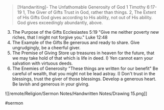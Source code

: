 > [!Handwriting]-
> The Unfathomable Generosity of God
> 1 Timothy 6:17-19
1, The Giver of Gifts
Trust in God, rather than things.
2, The Extent of His Gifts
God gives according to His ability,
not out of His ability.
God gives exceedingly abundantly,
above.
3. The Purpose of the Gifts
Ecclesiastes 5:19
"Give me neither poverty new riches,
that I might not forgive you."
Luke 12:48
4. The Example of the Gifts
Be generous and ready to share.
Give ungrudgingly, be a cheerful giver.
5. The Premise of Giving
Store up treasures in heaven for the
future, that we may take hold of that
which is life in deed.
I) Yen cannot earn your salvation with
virtuous deeds.
6. The Enemies of Generosity
"These things are written for our benefit"
Be careful of wealth, that you might not
be lead astray.
I) Don't trust in the blessings, trust
the giver of those blessings.
Develop a generous heart.
Be lavish and generous in your giving.

![[remote/Religion/Sermon Notes/Handwritten Notes/Drawing 15.png]]

#sermon